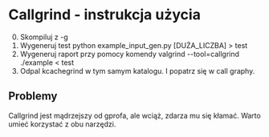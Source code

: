 Callgrind - instrukcja użycia
=========================

0. Skompiluj z -g
1. Wygeneruj test
		python example_input_gen.py [DUŻA_LICZBA] > test
2. Wygeneruj raport przy pomocy komendy
		valgrind --tool=callgrind ./example < test
3. Odpal kcachegrind w tym samym katalogu. I popatrz się w call graphy.

Problemy
--------
Callgrind jest mądrzejszy od gprofa, ale wciąż, zdarza mu się kłamać. Warto umieć korzystać z obu narzędzi.
